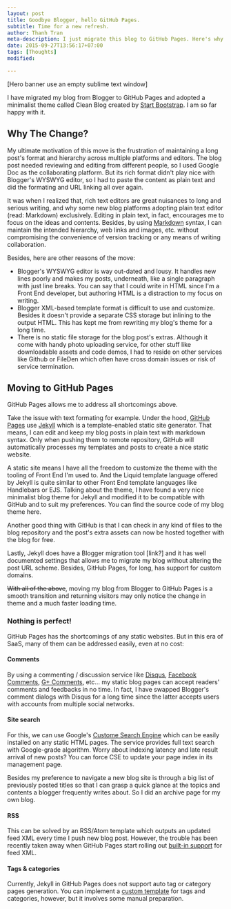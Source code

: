 ```yaml
---
layout: post
title: Goodbye Blogger, hello GitHub Pages.
subtitle: Time for a new refresh.
author: Thanh Tran
meta-description: I just migrate this blog to GitHub Pages. Here's why...
date: 2015-09-27T13:56:17+07:00
tags: [Thoughts]
modified: 

---
```

[Hero banner use an empty sublime text window]

I have migrated my blog from Blogger to GitHub Pages and adopted a minimalist theme called Clean Blog created by [Start Bootstrap](http://startbootstrap.com/). I am so far happy with it.

## Why The Change?

My ultimate motivation of this move is the frustration of maintaining a long post's format and hierarchy across multiple platforms and editors. The blog post needed reviewing and editing from different people, so I used Google Doc as the collaborating platform. But its rich format didn't play nice with Blogger's WYSWYG editor, so I had to paste the content as plain text and did the formating and URL linking all over again. 

It was when I realized that, rich text editors are great nuisances to long and serious writing, and why some new blog platforms adopting plain text editor (read: Markdown) exclusively. Editing in plain text, in fact, encourages me to focus on the ideas and contents. Besides, by using [Markdown](https://help.github.com/articles/github-flavored-markdown/) syntax, I can maintain the intended hierarchy, web links and images, etc. without compromising the convenience of version tracking or any means of writing collaboration.

Besides, here are other reasons of the move: 

- Blogger's WYSWYG editor is way out-dated and lousy. It handles new lines poorly and makes my posts, underneath, like a single paragraph with just line breaks. You can say that I could write in HTML since I'm a Front End developer, but authoring HTML is a distraction to my focus on writing.
- Blogger XML-based template format is difficult to use and customize. Besides it doesn't provide a separate CSS storage but inlining to the output HTML. This has kept me from rewriting my blog's theme for a long time.
- There is no static file storage for the blog post's extras. Although it come with handy photo uploading service, for other stuff like downloadable assets and code demos, I had to reside on other services like Github or FileDen which often have cross domain issues or risk of service termination.

## Moving to GitHub Pages

GitHub Pages allows me to address all shortcomings above.

Take the issue with text formating for example. Under the hood, [GitHub Pages](https://pages.github.com/) use [Jekyll](http://jekyllrb.com) which is a template-enabled static site generator. That means, I can edit and keep my blog posts in plain text with markdown syntax. Only when pushing them to remote repository, GitHub will automatically processes my templates and posts to create a nice static website.

A static site means I have all the freedom to customize the theme with the tooling of Front End I'm used to. And the Liquid template language offered by Jekyll is quite similar to other Front End template languages like Handlebars or EJS. Talking about the theme, I have found a very nice minimalist blog theme for Jekyll and modified it to be compatible with GitHub and to suit my preferences. You can find the source code of my blog theme here.

Another good thing with GitHub is that I can check in any kind of files to the blog repository and the post's extra assets can now be hosted together with the blog for free.

Lastly, Jekyll does have a Blogger migration tool [link?] and it has well documented settings that allows me to migrate my blog without altering the post URL scheme. Besides, GitHub Pages, for long, has support for custom domains. 

~~With all of the above~~, moving my blog from Blogger to GitHub Pages is a smooth transition and returning visitors may only notice the change in theme and a much faster loading time.

### Nothing is perfect!

GitHub Pages has the shortcomings of any static websites. But in this era of SaaS, many of them can be addressed easily, even at no cost:

#### Comments

By using a commenting / discussion service like [Disqus](http://), [Facebook Comments](http://), [G+ Comments](http://), etc... my static blog pages can accept readers' comments and feedbacks in no time. In fact, I have swapped Blogger's comment dialogs with Disqus for a long time since the latter accepts users with accounts from multiple social networks.

#### Site search

For this, we can use Google's [Custome Search Engine](https://cse.google.com) which can be easily installed on any static HTML pages. The service provides full text search with Google-grade algorithm. Worry about indexing latency and late result arrival of new posts? You can force CSE to update your page index in its management page.

Besides my preference to navigate a new blog site is through a big list of previously posted titles so that I can grasp a quick glance at the topics and contents a blogger frequently writes about. So I did an archive page for my own blog.

#### RSS

This can be solved by an RSS/Atom template which outputs an updated feed XML every time I push new blog post. However, the trouble has been recently taken away when GitHub Pages start rolling out [built-in support](http://) for feed XML.

#### Tags & categories 

Currently, Jekyll in GitHub Pages does not support auto tag or category pages generation. You can implement a [custom template](http://) for tags and categories, however, but it involves some manual preparation.

